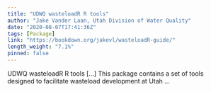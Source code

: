 ```yaml
---
title: "UDWQ wasteloadR R tools"
author: "Jake Vander Laan, Utah Division of Water Quality"
date: "2020-08-07T17:41:36Z"
tags: [Package]
link: "https://bookdown.org/jakevl/wasteloadR-guide/"
length_weight: "7.1%"
pinned: false
---
```


UDWQ wasteloadR R tools [...] This package contains a set of tools designed to facilitate wasteload development at Utah ...
